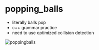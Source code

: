 # popping_balls
- literally balls pop
- c++ grammar practice
- need to use optimized collision detection


![poppingballs](https://user-images.githubusercontent.com/81684431/200117381-da2905b2-73ee-46d4-b3e4-e3d486a335c4.gif)
